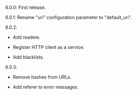 6.0.0: First release.

6.0.1: Rename "uri" configuration parameter to "default_uri".

6.0.2:

- Add readme.

- Register HTTP client as a service.

- Add blacklists.

6.0.3: 

- Remove hashes from URLs.

- Add referer to error messages.
